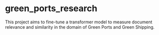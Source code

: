 # green_ports_research
This project aims to fine-tune a transformer model to measure document relevance and similarity in the domain of Green Ports and Green Shipping.
